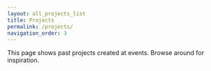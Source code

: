 ```yaml
---
layout: all_projects_list
title: Projects
permalink: /projects/
navigation_order: 3
---
```


This page shows past projects created at events. Browse around for inspiration.
